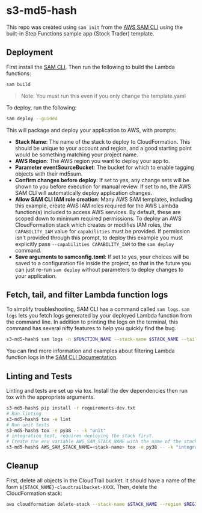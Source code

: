 # s3-md5-hash

This repo was created using `sam init` from the [AWS SAM CLI](https://docs.aws.amazon.com/serverless-application-model/latest/developerguide/sam-cli-command-reference-sam-init.html) using the built-in Step Functions sample app (Stock Trader) template.

## Deployment

First install the [SAM CLI](https://docs.aws.amazon.com/serverless-application-model/latest/developerguide/serverless-sam-cli-install.html). Then run the following to build the Lambda functions:

```bash
sam build
```

> Note: You must run this even if you only change the template.yaml

To deploy, run the following:

```bash
sam deploy --guided
```

This will package and deploy your application to AWS, with prompts:

* **Stack Name**: The name of the stack to deploy to CloudFormation. This should be unique to your account and region, and a good starting point would be something matching your project name.
* **AWS Region**: The AWS region you want to deploy your app to.
* **Parameter eventSourceBucket**: The bucket for which to enable tagging objects with their md5sum.
* **Confirm changes before deploy**: If set to yes, any change sets will be shown to you before execution for manual review. If set to no, the AWS SAM CLI will automatically deploy application changes.
* **Allow SAM CLI IAM role creation**: Many AWS SAM templates, including this example, create AWS IAM roles required for the AWS Lambda function(s) included to access AWS services. By default, these are scoped down to minimum required permissions. To deploy an AWS CloudFormation stack which creates or modifies IAM roles, the `CAPABILITY_IAM` value for `capabilities` must be provided. If permission isn't provided through this prompt, to deploy this example you must explicitly pass `--capabilities CAPABILITY_IAM` to the `sam deploy` command.
* **Save arguments to samconfig.toml**: If set to yes, your choices will be saved to a configuration file inside the project, so that in the future you can just re-run `sam deploy` without parameters to deploy changes to your application.

## Fetch, tail, and filter Lambda function logs

To simplify troubleshooting, SAM CLI has a command called `sam logs`. `sam logs` lets you fetch logs generated by your deployed Lambda function from the command line. In addition to printing the logs on the terminal, this command has several nifty features to help you quickly find the bug.

```bash
s3-md5-hash$ sam logs -n $FUNCTION_NAME --stack-name $STACK_NAME --tail
```

You can find more information and examples about filtering Lambda function logs in the [SAM CLI Documentation](https://docs.aws.amazon.com/serverless-application-model/latest/developerguide/serverless-sam-cli-logging.html).

## Linting and Tests

Linting and tests are set up via tox. Install the dev dependencies then run tox with the appropriate arguments.

```bash
s3-md5-hash$ pip install -r requirements-dev.txt
# Run linting
s3-md5-hash$ tox -e lint
# Run unit tests
s3-md5-hash$ tox -e py38 -- -k "unit"
# integration test, requires deploying the stack first.
# Create the env variable AWS_SAM_STACK_NAME with the name of the stack we are testing
s3-md5-hash$ AWS_SAM_STACK_NAME=<stack-name> tox -e py38 -- -k "integration"
```

## Cleanup

First, delete all objects in the CloudTrail bucket. it should have a name of the form `${STACK_NAME}-cloudtrailbucket-XXXX`. Then, delete the CloudFormation stack:

```bash
aws cloudformation delete-stack --stack-name $STACK_NAME --region $REGION --profile $PROFILE
```
